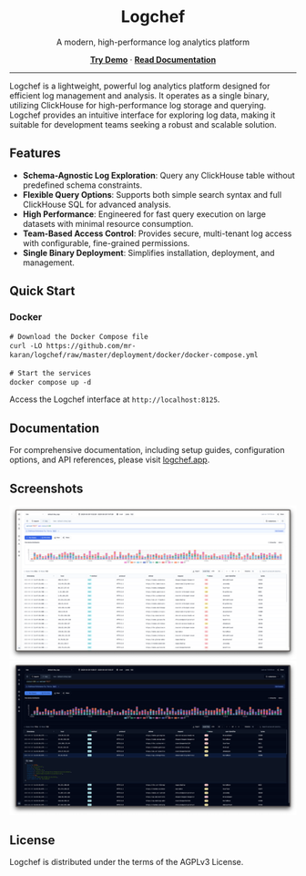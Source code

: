 <p align="center">
  <h1 align="center">Logchef</h1>
  <p align="center">A modern, high-performance log analytics platform</p>
</p>

<p align="center">
  <a href="https://demo.logchef.app"><strong>Try Demo</strong></a> ·
  <a href="https://logchef.app"><strong>Read Documentation</strong></a>
</p>

---

Logchef is a lightweight, powerful log analytics platform designed for efficient log management and analysis. It operates as a single binary, utilizing ClickHouse for high-performance log storage and querying. Logchef provides an intuitive interface for exploring log data, making it suitable for development teams seeking a robust and scalable solution.

## Features

- **Schema-Agnostic Log Exploration**: Query any ClickHouse table without predefined schema constraints.
- **Flexible Query Options**: Supports both simple search syntax and full ClickHouse SQL for advanced analysis.
- **High Performance**: Engineered for fast query execution on large datasets with minimal resource consumption.
- **Team-Based Access Control**: Provides secure, multi-tenant log access with configurable, fine-grained permissions.
- **Single Binary Deployment**: Simplifies installation, deployment, and management.

## Quick Start

### Docker

```shell
# Download the Docker Compose file
curl -LO https://github.com/mr-karan/logchef/raw/master/deployment/docker/docker-compose.yml

# Start the services
docker compose up -d
```

Access the Logchef interface at `http://localhost:8125`.

## Documentation

For comprehensive documentation, including setup guides, configuration options, and API references, please visit [logchef.app](https://logchef.app).

## Screenshots

![Logchef Light Explore View](screenshots/logchef_light_explore.png)
![Logchef Dark Explore View](screenshots/logchef_dark_explore.png)

## License

Logchef is distributed under the terms of the AGPLv3 License.